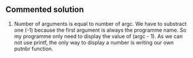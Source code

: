 ## Commented solution

1. Number of arguments is equal to number of argc.
   We have to substract one (-1) because the first argument is always the programme name.
   So my programme only need to display the value of (argc - 1).
   As we can not use printf, the only way to display a number is writing our own putnbr function.
